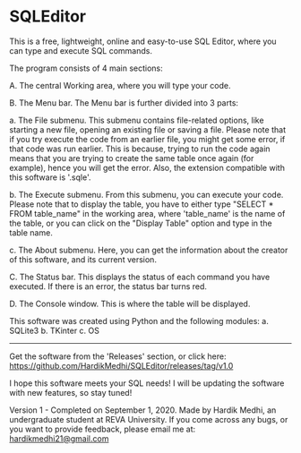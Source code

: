 # SQLEditor
This is a free, lightweight, online and easy-to-use SQL Editor, where you can type and execute SQL commands.

The program consists of 4 main sections:

  A. The central Working area, where you will type your code. 
  
  B. The Menu bar. The Menu bar is further divided into 3 parts:
  
  a. The File submenu. This submenu contains file-related options, like starting a new file, opening an existing file or saving a file. Please note that if you try 
     execute the code from an earlier file, you might get some error, if that code was run earlier. This is because, trying to run the code again means that you are
     trying to create the same table once again (for example), hence you will get the error. Also, the extension compatible with this software is '.sqle'.   
     
  b. The Execute submenu. From this submenu, you can execute your code. Please note that to display the table, you have to either type "SELECT * FROM table_name" in
     the working area, where 'table_name' is the name of the table, or you can click on the "Display Table" option and type in the table name.      
     
  c. The About submenu. Here, you can get the information about the creator of this software, and its current version.
     
  C. The Status bar. This displays the status of each command you have executed. If there is an error, the status bar turns red.
  
  D. The Console window. This is where the table will be displayed.
  
This software was created using Python and the following modules:
   a. SQLite3 
   b. TKinter
   c. OS

-------------------------------------------------------------------------------------------------------------------------------------------------------------------------
Get the software from the 'Releases' section, or click here: https://github.com/HardikMedhi/SQLEditor/releases/tag/v1.0

I hope this software meets your SQL needs! I will be updating the software with new features, so stay tuned!

Version 1 - Completed on September 1, 2020.
Made by Hardik Medhi, an undergraduate student at REVA University.
If you come across any bugs, or you want to provide feedback, please email me at: hardikmedhi21@gmail.com
